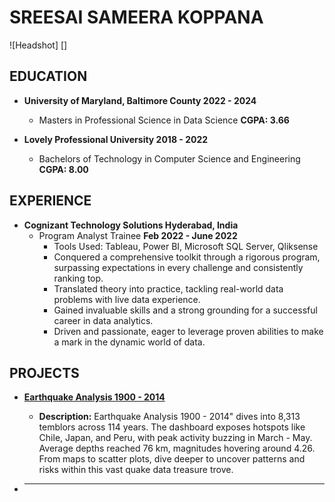 # SREESAI SAMEERA KOPPANA

![Headshot] []

## EDUCATION

- **University of Maryland, Baltimore County 2022 - 2024** 
  - Masters in Professional Science in Data Science **CGPA: 3.66**

- **Lovely Professional University 2018 - 2022**
  - Bachelors of Technology in Computer Science and Engineering **CGPA: 8.00**

## EXPERIENCE

- **Cognizant Technology Solutions Hyderabad, India**
  - Program Analyst Trainee **Feb 2022 - June 2022**
    - Tools Used: Tableau, Power BI, Microsoft SQL Server, Qliksense
    - Conquered a comprehensive toolkit through a rigorous program, surpassing expectations in every challenge and consistently ranking top.
    - Translated theory into practice, tackling real-world data problems with live data experience.
    - Gained invaluable skills and a strong grounding for a successful career in data analytics.
    - Driven and passionate, eager to leverage proven abilities to make a mark in the dynamic world of data.

## PROJECTS

- [**Earthquake Analysis 1900 - 2014**](https://github.com/Sameera312001/Tableau)
  - **Description:** Earthquake Analysis 1900 - 2014" dives into 8,313 temblors across 114 years. The dashboard exposes hotspots like Chile, Japan, and Peru, with peak activity buzzing in March - May. Average depths reached 76 km, magnitudes hovering around 4.26. From maps to scatter plots, dive deeper to uncover patterns and risks within this vast quake data treasure trove.

- ****